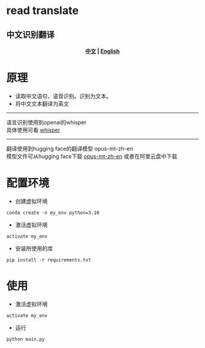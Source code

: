 # read translate
## 中文识别翻译
<h4 align="center">
    <p>
        <a href="https://github.com/WThirteen/read_translate/blob/master/README.md">中文</a> |
        <a href="https://github.com/WThirteen/ChatterBot/blob/master/README_en.md">English</a>      
    <p>
</h4>

# 原理
* 读取中文语句，语音识别。识别为文本。
* 将中文文本翻译为英文
-------------------------------------
语言识别使用到openai的whisper   
具体使用可看 [whisper](https://github.com/openai/whisper)   

-------------------------------------
翻译使用到hugging face的翻译模型 opus-mt-zh-en  
模型文件可从hugging face下载  [opus-mt-zh-en]([https://github.com/openai/whisper](https://huggingface.co/Helsinki-NLP/opus-mt-zh-en/tree/main))   
或者在阿里云盘中下载 

# 配置环境
* 创建虚拟环境
```
conda create -n my_env python=3.10
```
* 激活虚拟环境
```
activate my_env
```
* 安装所使用的库
```
pip install -r requirements.txt
```

# 使用
* 激活虚拟环境
```
activate my_env
```
* 运行
```
python main.py
```
